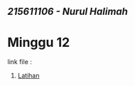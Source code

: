 ## _215611106 - Nurul Halimah_

# Minggu 12

link file :

1. [Latihan](https://github.com/Nurul-Halimah/tekn-cloud-computing/blob/3b705e1ab7d0123b1339c433a7cd2fac8b1c4f62/minggu-12/latihan.md)
